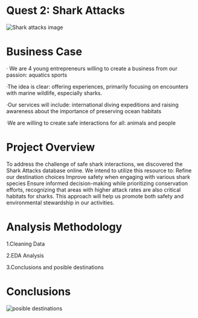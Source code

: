 # Quest 2: Shark Attacks
![Shark attacks image](https://github.com/user-attachments/assets/6e10e116-814b-4827-8af8-349b41442128)

# Business Case
· We are 4 young entrepreneurs willing to create a business from our passion: aquatics sports

·The idea is clear: offering experiences, primarily focusing on encounters with marine wildlife, especially sharks.

·Our services will include: international diving expeditions and raising awareness about the importance of preserving ocean habitats

·We are willing to create safe interactions for all: animals and people

# Project Overview 
To address the challenge of safe shark interactions, we discovered the Shark Attacks database online. We intend to utilize this resource to:
Refine our destination choices
Improve safety when engaging with various shark species
Ensure informed decision-making while prioritizing conservation efforts, recognizing that areas with higher attack rates are also critical habitats for sharks.
This approach will help us promote both safety and environmental stewardship in our activities.

# Analysis Methodology
1.Cleaning Data

2.EDA Analysis

3.Conclusions and posible destinations

# Conclusions
![posible destinations](https://github.com/user-attachments/assets/843c3957-2777-4ec7-969f-feb21ee8fd57)

